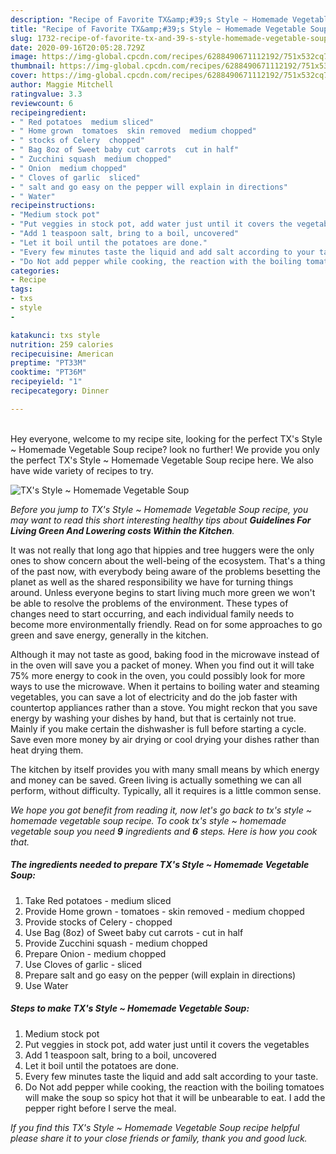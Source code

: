 ```yaml
---
description: "Recipe of Favorite TX&amp;#39;s Style ~ Homemade Vegetable Soup"
title: "Recipe of Favorite TX&amp;#39;s Style ~ Homemade Vegetable Soup"
slug: 1732-recipe-of-favorite-tx-and-39-s-style-homemade-vegetable-soup
date: 2020-09-16T20:05:28.729Z
image: https://img-global.cpcdn.com/recipes/6288490671112192/751x532cq70/txs-style-homemade-vegetable-soup-recipe-main-photo.jpg
thumbnail: https://img-global.cpcdn.com/recipes/6288490671112192/751x532cq70/txs-style-homemade-vegetable-soup-recipe-main-photo.jpg
cover: https://img-global.cpcdn.com/recipes/6288490671112192/751x532cq70/txs-style-homemade-vegetable-soup-recipe-main-photo.jpg
author: Maggie Mitchell
ratingvalue: 3.3
reviewcount: 6
recipeingredient:
- " Red potatoes  medium sliced"
- " Home grown  tomatoes  skin removed  medium chopped"
- " stocks of Celery  chopped"
- " Bag 8oz of Sweet baby cut carrots  cut in half"
- " Zucchini squash  medium chopped"
- " Onion  medium chopped"
- " Cloves of garlic  sliced"
- " salt and go easy on the pepper will explain in directions"
- " Water"
recipeinstructions:
- "Medium stock pot"
- "Put veggies in stock pot, add water just until it covers the vegetables"
- "Add 1 teaspoon salt, bring to a boil, uncovered"
- "Let it boil until the potatoes are done."
- "Every few minutes taste the liquid and add salt according to your taste."
- "Do Not add pepper while cooking, the reaction with the boiling tomatoes will make the soup so spicy hot that it will be unbearable to eat. I add the pepper right before I serve the meal."
categories:
- Recipe
tags:
- txs
- style
- 

katakunci: txs style  
nutrition: 259 calories
recipecuisine: American
preptime: "PT33M"
cooktime: "PT36M"
recipeyield: "1"
recipecategory: Dinner

---
```

<br>
Hey everyone, welcome to my recipe site, looking for the perfect TX&#39;s Style ~ Homemade Vegetable Soup recipe? look no further! We provide you only the perfect TX&#39;s Style ~ Homemade Vegetable Soup recipe here. We also have wide variety of recipes to try.
<br>


![TX&#39;s Style ~ Homemade Vegetable Soup](https://img-global.cpcdn.com/recipes/6288490671112192/751x532cq70/txs-style-homemade-vegetable-soup-recipe-main-photo.jpg)

<i>Before you jump to TX&#39;s Style ~ Homemade Vegetable Soup recipe, you may want to read this short interesting healthy tips about 
<strong>Guidelines For Living Green And Lowering costs Within the Kitchen</strong>.</i>
</br>

It was not really that long ago that hippies and tree huggers were the only ones to show concern about the well-being of the ecosystem. That's a thing of the past now, with everybody being aware of the problems besetting the planet as well as the shared responsibility we have for turning things around. Unless everyone begins to start living much more green we won't be able to resolve the problems of the environment. These types of changes need to start occurring, and each individual family needs to become more environmentally friendly. Read on for some approaches to go green and save energy, generally in the kitchen.

Although it may not taste as good, baking food in the microwave instead of in the oven will save you a packet of money. When you find out it will take 75% more energy to cook in the oven, you could possibly look for more ways to use the microwave. When it pertains to boiling water and steaming vegetables, you can save a lot of electricity and do the job faster with countertop appliances rather than a stove. You might reckon that you save energy by washing your dishes by hand, but that is certainly not true. Mainly if you make certain the dishwasher is full before starting a cycle. Save even more money by air drying or cool drying your dishes rather than heat drying them.

The kitchen by itself provides you with many small means by which energy and money can be saved. Green living is actually something we can all perform, without difficulty. Typically, all it requires is a little common sense.


<i>We hope you got benefit from reading it, now let's go back to tx&#39;s style ~ homemade vegetable soup recipe. To cook tx&#39;s style ~ homemade vegetable soup you need <strong>9</strong> ingredients and <strong>6</strong> steps. Here is how you cook that.
</i>

##### The ingredients needed to prepare TX&#39;s Style ~ Homemade Vegetable Soup:

1. Take  Red potatoes - medium sliced
1. Provide  Home grown - tomatoes - skin removed - medium chopped
1. Provide  stocks of Celery - chopped
1. Use  Bag (8oz) of Sweet baby cut carrots - cut in half
1. Provide  Zucchini squash - medium chopped
1. Prepare  Onion - medium chopped
1. Use  Cloves of garlic - sliced
1. Prepare  salt and go easy on the pepper (will explain in directions)
1. Use  Water


##### Steps to make TX&#39;s Style ~ Homemade Vegetable Soup:

1. Medium stock pot
1. Put veggies in stock pot, add water just until it covers the vegetables
1. Add 1 teaspoon salt, bring to a boil, uncovered
1. Let it boil until the potatoes are done.
1. Every few minutes taste the liquid and add salt according to your taste.
1. Do Not add pepper while cooking, the reaction with the boiling tomatoes will make the soup so spicy hot that it will be unbearable to eat. I add the pepper right before I serve the meal.


<i>If you find this TX&#39;s Style ~ Homemade Vegetable Soup recipe helpful please share it to your close friends or family, thank you and good luck.</i>

